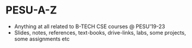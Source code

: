 # PESU-A-Z
- Anything at all related to B-TECH CSE courses @ PESU'19-23
- Slides, notes, references, text-books, drive-links, labs, some projects, some assignments etc
